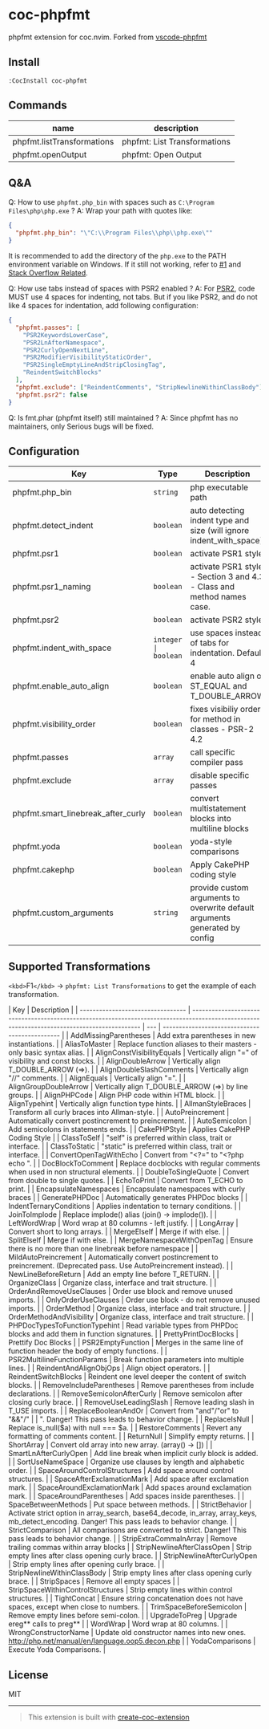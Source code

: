 # coc-phpfmt

phpfmt extension for coc.nvim. Forked from [vscode-phpfmt](https://github.com/kokororin/vscode-phpfmt)

## Install

`:CocInstall coc-phpfmt`

## Commands

| name                       | description                  |
| -------------------------- | ---------------------------- |
| phpfmt.listTransformations | phpfmt: List Transformations |
| phpfmt.openOutput          | phpfmt: Open Output          |

## Q&A

Q: How to use `phpfmt.php_bin` with spaces such as `C:\Program Files\php\php.exe` ?
A: Wrap your path with quotes like:

```json
{
  "phpfmt.php_bin": "\"C:\\Program Files\\php\\php.exe\""
}
```

It is recommended to add the directory of the `php.exe` to the PATH environment variable on Windows.
If it still not working, refer to [#1](https://github.com/kokororin/vscode-phpfmt/issues/1) and [Stack Overflow Related](https://stackoverflow.com/a/45765854).

Q: How use tabs instead of spaces with PSR2 enabled ?
A: For [PSR2](https://www.php-fig.org/psr/psr-2/), code MUST use 4 spaces for indenting, not tabs. But if you like PSR2, and do not like 4 spaces for indentation, add following configuration:

```json
{
  "phpfmt.passes": [
    "PSR2KeywordsLowerCase",
    "PSR2LnAfterNamespace",
    "PSR2CurlyOpenNextLine",
    "PSR2ModifierVisibilityStaticOrder",
    "PSR2SingleEmptyLineAndStripClosingTag",
    "ReindentSwitchBlocks"
  ],
  "phpfmt.exclude": ["ReindentComments", "StripNewlineWithinClassBody"],
  "phpfmt.psr2": false
}
```

Q: Is fmt.phar (phpfmt itself) still maintained ?
A: Since phpfmt has no maintainers, only Serious bugs will be fixed.

## Configuration

<!-- Configuration START -->

| Key                                | Type                 | Description                                                                 | Default |
| ---------------------------------- | -------------------- | --------------------------------------------------------------------------- | ------- |
| phpfmt.php_bin                     | `string`             | php executable path                                                         | "php"   |
| phpfmt.detect_indent               | `boolean`            | auto detecting indent type and size (will ignore indent_with_space)         | false   |
| phpfmt.psr1                        | `boolean`            | activate PSR1 style                                                         | false   |
| phpfmt.psr1_naming                 | `boolean`            | activate PSR1 style - Section 3 and 4.3 - Class and method names case.      | false   |
| phpfmt.psr2                        | `boolean`            | activate PSR2 style                                                         | true    |
| phpfmt.indent_with_space           | `integer \| boolean` | use spaces instead of tabs for indentation. Default 4                       | 4       |
| phpfmt.enable_auto_align           | `boolean`            | enable auto align of ST_EQUAL and T_DOUBLE_ARROW                            | false   |
| phpfmt.visibility_order            | `boolean`            | fixes visibiliy order for method in classes - PSR-2 4.2                     | false   |
| phpfmt.passes                      | `array`              | call specific compiler pass                                                 | []      |
| phpfmt.exclude                     | `array`              | disable specific passes                                                     | []      |
| phpfmt.smart_linebreak_after_curly | `boolean`            | convert multistatement blocks into multiline blocks                         | false   |
| phpfmt.yoda                        | `boolean`            | yoda-style comparisons                                                      | false   |
| phpfmt.cakephp                     | `boolean`            | Apply CakePHP coding style                                                  | false   |
| phpfmt.custom_arguments            | `string`             | provide custom arguments to overwrite default arguments generated by config | ""      |

<!-- Configuration END -->

## Supported Transformations

`<kbd>`F1`</kbd>` -> `phpfmt: List Transformations` to get the example of each
transformation.

<!-- Transformations START -->

| Key                               | Description                                                                                                                                  |
| --------------------------------- | -------------------------------------------------------------------------------------------------------------------------------------------- | --- | ---------------------------------------------- |
| AddMissingParentheses             | Add extra parentheses in new instantiations.                                                                                                 |
| AliasToMaster                     | Replace function aliases to their masters - only basic syntax alias.                                                                         |
| AlignConstVisibilityEquals        | Vertically align "=" of visibility and const blocks.                                                                                         |
| AlignDoubleArrow                  | Vertically align T_DOUBLE_ARROW (=>).                                                                                                        |
| AlignDoubleSlashComments          | Vertically align "//" comments.                                                                                                              |
| AlignEquals                       | Vertically align "=".                                                                                                                        |
| AlignGroupDoubleArrow             | Vertically align T_DOUBLE_ARROW (=>) by line groups.                                                                                         |
| AlignPHPCode                      | Align PHP code within HTML block.                                                                                                            |
| AlignTypehint                     | Vertically align function type hints.                                                                                                        |
| AllmanStyleBraces                 | Transform all curly braces into Allman-style.                                                                                                |
| AutoPreincrement                  | Automatically convert postincrement to preincrement.                                                                                         |
| AutoSemicolon                     | Add semicolons in statements ends.                                                                                                           |
| CakePHPStyle                      | Applies CakePHP Coding Style                                                                                                                 |
| ClassToSelf                       | "self" is preferred within class, trait or interface.                                                                                        |
| ClassToStatic                     | "static" is preferred within class, trait or interface.                                                                                      |
| ConvertOpenTagWithEcho            | Convert from "<?=" to "<?php echo ".                                                                                                         |
| DocBlockToComment                 | Replace docblocks with regular comments when used in non structural elements.                                                                |
| DoubleToSingleQuote               | Convert from double to single quotes.                                                                                                        |
| EchoToPrint                       | Convert from T_ECHO to print.                                                                                                                |
| EncapsulateNamespaces             | Encapsulate namespaces with curly braces                                                                                                     |
| GeneratePHPDoc                    | Automatically generates PHPDoc blocks                                                                                                        |
| IndentTernaryConditions           | Applies indentation to ternary conditions.                                                                                                   |
| JoinToImplode                     | Replace implode() alias (join() -> implode()).                                                                                               |
| LeftWordWrap                      | Word wrap at 80 columns - left justify.                                                                                                      |
| LongArray                         | Convert short to long arrays.                                                                                                                |
| MergeElseIf                       | Merge if with else.                                                                                                                          |
| SplitElseIf                       | Merge if with else.                                                                                                                          |
| MergeNamespaceWithOpenTag         | Ensure there is no more than one linebreak before namespace                                                                                  |
| MildAutoPreincrement              | Automatically convert postincrement to preincrement. (Deprecated pass. Use AutoPreincrement instead).                                        |
| NewLineBeforeReturn               | Add an empty line before T_RETURN.                                                                                                           |
| OrganizeClass                     | Organize class, interface and trait structure.                                                                                               |
| OrderAndRemoveUseClauses          | Order use block and remove unused imports.                                                                                                   |
| OnlyOrderUseClauses               | Order use block - do not remove unused imports.                                                                                              |
| OrderMethod                       | Organize class, interface and trait structure.                                                                                               |
| OrderMethodAndVisibility          | Organize class, interface and trait structure.                                                                                               |
| PHPDocTypesToFunctionTypehint     | Read variable types from PHPDoc blocks and add them in function signatures.                                                                  |
| PrettyPrintDocBlocks              | Prettify Doc Blocks                                                                                                                          |
| PSR2EmptyFunction                 | Merges in the same line of function header the body of empty functions.                                                                      |
| PSR2MultilineFunctionParams       | Break function parameters into multiple lines.                                                                                               |
| ReindentAndAlignObjOps            | Align object operators.                                                                                                                      |
| ReindentSwitchBlocks              | Reindent one level deeper the content of switch blocks.                                                                                      |
| RemoveIncludeParentheses          | Remove parentheses from include declarations.                                                                                                |
| RemoveSemicolonAfterCurly         | Remove semicolon after closing curly brace.                                                                                                  |
| RemoveUseLeadingSlash             | Remove leading slash in T_USE imports.                                                                                                       |
| ReplaceBooleanAndOr               | Convert from "and"/"or" to "&&"/"                                                                                                            |     | ". Danger! This pass leads to behavior change. |
| ReplaceIsNull                     | Replace is_null($a) with null === $a.                                                                                                        |
| RestoreComments                   | Revert any formatting of comments content.                                                                                                   |
| ReturnNull                        | Simplify empty returns.                                                                                                                      |
| ShortArray                        | Convert old array into new array. (array() -> [])                                                                                            |
| SmartLnAfterCurlyOpen             | Add line break when implicit curly block is added.                                                                                           |
| SortUseNameSpace                  | Organize use clauses by length and alphabetic order.                                                                                         |
| SpaceAroundControlStructures      | Add space around control structures.                                                                                                         |
| SpaceAfterExclamationMark         | Add space after exclamation mark.                                                                                                            |
| SpaceAroundExclamationMark        | Add spaces around exclamation mark.                                                                                                          |
| SpaceAroundParentheses            | Add spaces inside parentheses.                                                                                                               |
| SpaceBetweenMethods               | Put space between methods.                                                                                                                   |
| StrictBehavior                    | Activate strict option in array_search, base64_decode, in_array, array_keys, mb_detect_encoding. Danger! This pass leads to behavior change. |
| StrictComparison                  | All comparisons are converted to strict. Danger! This pass leads to behavior change.                                                         |
| StripExtraCommaInArray            | Remove trailing commas within array blocks                                                                                                   |
| StripNewlineAfterClassOpen        | Strip empty lines after class opening curly brace.                                                                                           |
| StripNewlineAfterCurlyOpen        | Strip empty lines after opening curly brace.                                                                                                 |
| StripNewlineWithinClassBody       | Strip empty lines after class opening curly brace.                                                                                           |
| StripSpaces                       | Remove all empty spaces                                                                                                                      |
| StripSpaceWithinControlStructures | Strip empty lines within control structures.                                                                                                 |
| TightConcat                       | Ensure string concatenation does not have spaces, except when close to numbers.                                                              |
| TrimSpaceBeforeSemicolon          | Remove empty lines before semi-colon.                                                                                                        |
| UpgradeToPreg                     | Upgrade ereg*\* calls to preg*\*                                                                                                             |
| WordWrap                          | Word wrap at 80 columns.                                                                                                                     |
| WrongConstructorName              | Update old constructor names into new ones. http://php.net/manual/en/language.oop5.decon.php                                                 |
| YodaComparisons                   | Execute Yoda Comparisons.                                                                                                                    |

<!-- Transformations END -->

## License

MIT

---

> This extension is built with [create-coc-extension](https://github.com/fannheyward/create-coc-extension)
